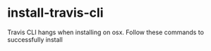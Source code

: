 # install-travis-cli
Travis CLI hangs when installing on osx.  Follow these commands to successfully install
